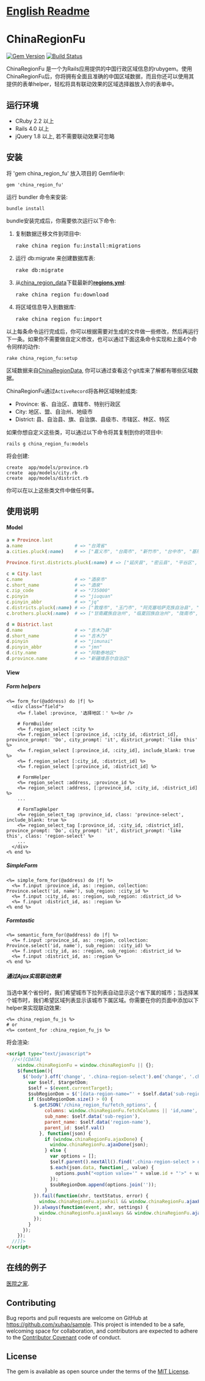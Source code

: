 # [English Readme](https://github.com/Xuhao/china_region_fu/blob/master/README.en.md)

# ChinaRegionFu

[![Gem Version](https://badge.fury.io/rb/china_region_fu.png)](http://badge.fury.io/rb/china_region_fu)
[![Build Status](https://travis-ci.org/Xuhao/china_region_fu.png?branch=master)](https://travis-ci.org/Xuhao/china_region_fu)

ChinaRegionFu 是一个为Rails应用提供的中国行政区域信息的rubygem。使用ChinaRegionFu后，你将拥有全面且准确的中国区域数据，而且你还可以使用其提供的表单helper，轻松将具有联动效果的区域选择器放入你的表单中。

## 运行环境

  * CRuby 2.2 以上
  * Rails 4.0 以上
  * jQuery 1.8 以上, 若不需要联动效果可忽略

## 安装

将 'gem china_region_fu' 放入项目的 Gemfile中:

    gem 'china_region_fu'

运行 bundler 命令来安装:

    bundle install

bundle安装完成后，你需要依次运行以下命令:

  1. 复制数据迁移文件到项目中:

      <pre>rake china_region_fu:install:migrations</pre>

  2. 运行 db:migrate 来创建数据库表:

      <pre>rake db:migrate</pre>

  3. 从[china_region_data](https://raw.github.com/Xuhao/china_region_data)下载最新的<b>[regions.yml](https://raw.github.com/Xuhao/china_region_data/master/regions.yml)</b>:

      <pre>rake china_region_fu:download</pre>

  4. 将区域信息导入到数据库:

      <pre>rake china_region_fu:import</pre>

以上每条命令运行完成后，你可以根据需要对生成的文件做一些修改，然后再运行下一条。如果你不需要做自定义修改，也可以通过下面这条命令实现和上面4个命令同样的动作:

    rake china_region_fu:setup

区域数据来自[ChinaRegionData](https://github.com/Xuhao/china_region_data), 你可以通过查看这个git库来了解都有哪些区域数据。

ChinaRegionFu通过`ActiveRecord`将各种区域映射成类:
 * Province: 省、自治区、直辖市、特别行政区
 * City: 地区、盟、自治州、地级市
 * District: 县、自治县、旗、自治旗、县级市、市辖区、林区、特区

如果你想自定义这些类，可以通过以下命令将其复制到你的项目中:

    rails g china_region_fu:models

   将会创建:

    create  app/models/province.rb
    create  app/models/city.rb
    create  app/models/district.rb

   你可以在以上这些类文件中做任何事。

## 使用说明

#### Model

```ruby
a = Province.last
a.name                   # => "台湾省"
a.cities.pluck(:name)    # => ["嘉义市", "台南市", "新竹市", "台中市", "基隆市", "台北市"]

Province.first.districts.pluck(:name) # => ["延庆县", "密云县", "平谷区", ...]

c = City.last
c.name                   # => "酒泉市"
c.short_name             # => "酒泉"
c.zip_code               # => "735000"
c.pinyin                 # => "jiuquan"
c.pinyin_abbr            # => "jq"
c.districts.pluck(:name) # => ["敦煌市", "玉门市", "阿克塞哈萨克族自治县", "肃北蒙古族自治县", "安西县", ...]
c.brothers.pluck(:name)  # => ["甘南藏族自治州", "临夏回族自治州", "陇南市", ...]

d = District.last
d.name                   # => "吉木乃县"
d.short_name             # => "吉木乃"
d.pinyin                 # => "jimunai"
d.pinyin_abbr            # => "jmn"
d.city.name              # => "阿勒泰地区"
d.province.name          # => "新疆维吾尔自治区"
```

#### View

##### Form helpers

```erb
<%= form_for(@address) do |f| %>
  <div class="field">
    <%= f.label :province, '选择地区：' %><br />

    # FormBuilder
    <%= f.region_select :city %>
    <%= f.region_select [:province_id, :city_id, :district_id], province_prompt: 'Do', city_prompt: 'it', district_prompt: 'like this' %>
    <%= f.region_select [:province_id, :city_id], include_blank: true %>
    <%= f.region_select [:city_id, :district_id] %>
    <%= f.region_select [:province_id, :district_id] %>

    # FormHelper
    <%= region_select :address, :province_id %>
    <%= region_select :address, [:province_id, :city_id, :district_id] %>
    ...

    # FormTagHelper
    <%= region_select_tag :province_id, class: 'province-select', include_blank: true %>
    <%= region_select_tag [:province_id, :city_id, :district_id], province_prompt: 'Do', city_prompt: 'it', district_prompt: 'like this', class: 'region-select' %>
    ...
  </div>
<% end %>
```

##### SimpleForm

```erb
<%= simple_form_for(@address) do |f| %>
  <%= f.input :province_id, as: :region, collection: Province.select('id, name'), sub_region: :city_id %>
  <%= f.input :city_id, as: :region, sub_region: :district_id %>
  <%= f.input :district_id, as: :region %>
<% end %>
```

##### Formtastic

```erb
<%= semantic_form_for(@address) do |f| %>
  <%= f.input :province_id, as: :region, collection: Province.select('id, name'), sub_region: :city_id) %>
  <%= f.input :city_id, as: :region, sub_region: :district_id %>
  <%= f.input :district_id, as: :region %>
<% end %>
```

##### 通过Ajax实现联动效果

当选中某个省份时，我们希望城市下拉列表自动显示这个省下属的城市；当选择某个城市时，我们希望区域列表显示该城市下属区域。你需要在你的页面中添加以下helper来实现联动效果:

```erb
<%= china_region_fu_js %>
# or
<%= content_for :china_region_fu_js %>
```

将会渲染:

```html
<script type="text/javascript">
  //<![CDATA[
    window.chinaRegionFu = window.chinaRegionFu || {};
    $(function(){
      $('body').off('change', '.china-region-select').on('change', '.china-region-select', function(event) {
        var $self, $targetDom;
        $self = $(event.currentTarget);
        $subRegionDom = $('[data-region-name="' + $self.data('sub-region') + '"]');
        if ($subRegionDom.size() > 0) {
          $.getJSON('/china_region_fu/fetch_options', {
              columns: window.chinaRegionFu.fetchColumns || 'id,name',
              sub_name: $self.data('sub-region'),
              parent_name: $self.data('region-name'),
              parent_id: $self.val()
            }, function(json) {
              if (window.chinaRegionFu.ajaxDone) {
                window.chinaRegionFu.ajaxDone(json);
              } else {
                var options = [];
                $self.parent().nextAll().find('.china-region-select > option[value!=""]').remove()
                $.each(json.data, function(_, value) {
                  options.push("<option value='" + value.id + "'>" + value.name + "</option>");
                });
                $subRegionDom.append(options.join(''));
              }
          }).fail(function(xhr, textStatus, error) {
            window.chinaRegionFu.ajaxFail && window.chinaRegionFu.ajaxFail(jqxhr, textStatus, error);
          }).always(function(event, xhr, settings) {
            window.chinaRegionFu.ajaxAlways && window.chinaRegionFu.ajaxAlways(event, xhr, settings);
          });
        }
      });
    });
  //]]>
</script>
```

## 在线的例子
[医院之家](http://www.yihub.com/ "医院").

## Contributing

Bug reports and pull requests are welcome on GitHub at https://github.com/xuhao/sample. This project is intended to be a safe, welcoming space for collaboration, and contributors are expected to adhere to the [Contributor Covenant](contributor-covenant.org) code of conduct.

## License

The gem is available as open source under the terms of the [MIT License](http://opensource.org/licenses/MIT).

